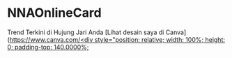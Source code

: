 # NNAOnlineCard
Trend Terkini di Hujung Jari Anda
[Lihat desain saya di Canva]([https://www.canva.com/<div style="position: relative; width: 100%; height: 0; padding-top: 140.0000%;](https://www.canva.com/design/DAGnD7i5wJY/rJXoaWx9i0GoHXcpAIvjJA/watch)

